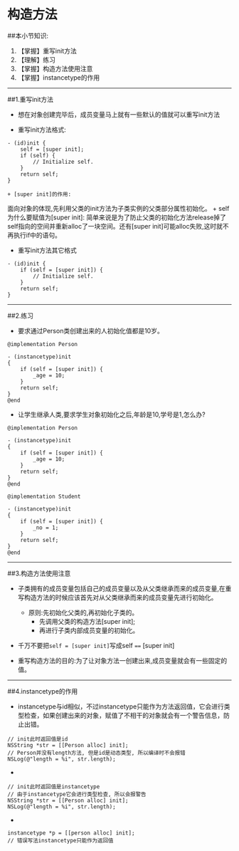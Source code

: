 # 构造方法
##本小节知识:
1. 【掌握】重写init方法
2. 【理解】练习
3. 【掌握】构造方法使用注意
4. 【掌握】instancetype的作用

---


##1.重写init方法
- 想在对象创建完毕后，成员变量马上就有一些默认的值就可以重写init方法

- 重写init方法格式:

```
- (id)init {
    self = [super init];
    if (self) {
        // Initialize self.
    }
    return self;
}

```

    + [super init]的作用:
面向对象的体现,先利用父类的init方法为子类实例的父类部分属性初始化。
    + self 为什么要赋值为[super init]:
简单来说是为了防止父类的初始化方法release掉了self指向的空间并重新alloc了一块空间。还有[super init]可能alloc失败,这时就不再执行if中的语句。

- 重写init方法其它格式

```
- (id)init {
    if (self = [super init]) {
        // Initialize self.
    }
    return self;
}
```
---

##2.练习
- 要求通过Person类创建出来的人初始化值都是10岁。

```
@implementation Person

- (instancetype)init
{
    if (self = [super init]) {
        _age = 10;
    }
    return self;
}
@end
```

- 让学生继承人类,要求学生对象初始化之后,年龄是10,学号是1,怎么办?

```
@implementation Person

- (instancetype)init
{
    if (self = [super init]) {
        _age = 10;
    }
    return self;
}
@end

@implementation Student

- (instancetype)init
{
    if (self = [super init]) {
        _no = 1;
    }
    return self;
}
@end
```
---

##3.构造方法使用注意
- 子类拥有的成员变量包括自己的成员变量以及从父类继承而来的成员变量,在重写构造方法的时候应该首先对从父类继承而来的成员变量先进行初始化。
    + 原则:先初始化父类的,再初始化子类的。
        * 先调用父类的构造方法[super init];
        * 再进行子类内部成员变量的初始化。
- 千万不要把`self = [super init]`写成self `==` [super init]

- 重写构造方法的目的:为了让对象方法一创建出来,成员变量就会有一些固定的值。

---

##4.instancetype的作用
- instancetype与id相似，不过instancetype只能作为方法返回值，它会进行类型检查，如果创建出来的对象，赋值了不相干的对象就会有一个警告信息，防止出错。

```
// init此时返回值是id
NSString *str = [[Person alloc] init];
// Person并没有length方法, 但是id是动态类型, 所以编译时不会报错
NSLog(@"length = %i", str.length);
```
-

```
// init此时返回值是instancetype
// 由于instancetype它会进行类型检查, 所以会报警告
NSString *str = [[Person alloc] init];
NSLog(@"length = %i", str.length);
```

-

```
instancetype *p = [[person alloc] init];
// 错误写法instancetype只能作为返回值
```
